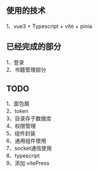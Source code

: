 ## 使用的技术
1、vue3 + Typescript + vite + pinia  
## 已经完成的部分
1、登录  
2、书籍管理部分
## TODO
1、面包屑  
2、token  
3、目录存于数据库  
4、权限管理  
5、组件封装  
6、通用组件使用  
7、socket通信使用  
8、typescript  
9、添加 vitePress
